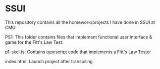 # SSUI
This repository contains all the homework/projects I have done in SSUI at CMU

PS1:
  This folder contains files that implement functional user interface & game for the Fitt's Law Test. 

  p1-skel.ts:
  Contains typescript code that implements a Fitt's Law Tester

  index.html:
  Launch project after transpiling
